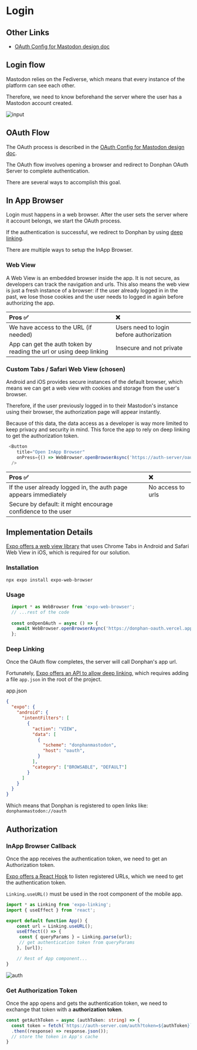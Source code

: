 # Login

## Other Links
- [OAuth Config for Mastodon design doc](https://github.com/charliesbot/donphan/blob/main/design_docs/oauth.md)

## Login flow
Mastodon relies on the Fediverse, which means that every instance of the platform can see each other.

Therefore, we need to know beforehand the server where the user has a Mastodon account created.

![input](https://user-images.githubusercontent.com/10927770/210853176-1a6b9264-b67f-4b10-a2d4-6c340e964e46.png)

## OAuth Flow
The OAuth process is described in the [OAuth Config for Mastodon design doc](https://github.com/charliesbot/donphan/blob/main/design_docs/oauth.md).

The OAuth flow involves opening a browser and redirect to Donphan OAuth Server to complete authentication.

There are several ways to accomplish this goal.

## In App Browser
Login must happens in a web browser.
After the user sets the server where it account belongs, we start the OAuth process.

If the authentication is successful, we redirect to Donphan by using [deep linking](https://developer.android.com/training/app-links/deep-linking).

There are multiple ways to setup the InApp Browser.

### Web View
A Web View is an embedded browser inside the app. It is not secure, as developers can track the navigation and urls.
This also means the web view is just a fresh instance of a browser: if the user already logged in in the past, we lose those cookies and the user needs to logged in again before authorizing the app.

| Pros ✅ | ❌ |
|:--|:--|
| We have access to the URL (if needed) | Users need to login before authorization |
| App can get the auth token by reading the url or using deep linking | Insecure and not private |

### Custom Tabs / Safari Web View (chosen)
Android and iOS provides secure instances of the default browser, which means we can get a web view with cookies and storage from the user's browser.

Therefore, if the user previously logged in to their Mastodon's instance using their browser, the authorization page will appear instantly.

Because of this data, the data access as a developer is way more limited to keep privacy and security in mind.
This force the app to rely on deep linking to get the authorization token.

```typescript
 <Button
    title="Open InApp Browser"
    onPress={() => WebBrowser.openBrowserAsync('https://auth-server/oauth')}
  />
```

| Pros ✅ | ❌ |
|:--|:--|
| If the user already logged in, the auth page appears immediately | No access to urls |
| Secure by default: it might encourage confidence to the user |  |

## Implementation Details
[Expo offers a web view library](https://docs.expo.dev/versions/latest/sdk/webbrowser) that uses Chrome Tabs in Android and Safari Web View in iOS, which is required for our solution.

### Installation
`npx expo install expo-web-browser`

### Usage
```typescript
  import * as WebBrowser from 'expo-web-browser';
  // ...rest of the code
  
  const onOpenOAuth = async () => {
    await WebBrowser.openBrowserAsync('https://donphan-oauth.vercel.app/api/oauth');
  };
```

### Deep Linking
Once the OAuth flow completes, the server will call Donphan's app url.

Fortunately, [Expo offers an API to allow deep linking](https://docs.expo.dev/guides/deep-linking), which requires adding a file `app.json` in the root of the project.

app.json
```json
{
  "expo": {
    "android": {
      "intentFilters": [
        {
          "action": "VIEW",
          "data": [
            {
              "scheme": "donphanmastodon",
              "host": "oauth",
            }
          ],
          "category": ["BROWSABLE", "DEFAULT"]
        }
      ]
    }
  }
}
```

Which means that Donphan is registered to open links like: `donphanmastodon://oauth`

## Authorization

### InApp Browser Callback
Once the app receives the authentication token, we need to get an Authorization token.

[Expo offers a React Hook](https://docs.expo.dev/guides/linking/#handling-links) to listen registered URLs, which we need to get the authentication token.

`Linking.useURL()` must be used in the root component of the mobile app.

```typescript
import * as Linking from 'expo-linking';
import { useEffect } from 'react';

export default function App() {
    const url = Linking.useURL();
    useEffect(() => {
     const { queryParams } = Linking.parse(url);
     // get authentication token from queryParams
    }, [url]);

    // Rest of App component...
}
```

![auth](https://user-images.githubusercontent.com/10927770/210853159-6bfb0141-9007-488b-b982-2b4c0818f25f.png)

### Get Authorization Token
Once the app opens and gets the authentication token, we need to exchange that token with a **authorization token**.

```typescript
const getAuthToken = async (authToken: string) => {
  const token = fetch(`https://auth-server.com/auth?token=${authToken}`)
  .then((response) => response.json());
  // store the token in App's cache
}
```
